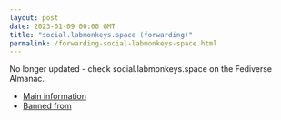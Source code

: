 ```yaml
---
layout: post
date: 2023-01-09 00:00 GMT
title: "social.labmonkeys.space (forwarding)"
permalink: /forwarding-social-labmonkeys-space.html
---
```


No longer updated - check social.labmonkeys.space on the Fediverse Almanac.

* [Main information](https://www.fediversealmanac.com/api/v1/instances/social.labmonkeys.space)
* [Banned from](https://www.fediversealmanac.com/api/v1/instances/social.labmonkeys.space/banned_from)

